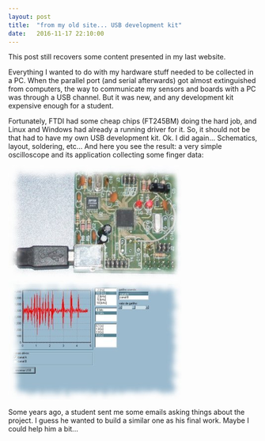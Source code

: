 ```yaml
---
layout: post
title:  "from my old site... USB development kit"
date:   2016-11-17 22:10:00
---
```


This post still recovers some content presented in my last website.

Everything I wanted to do with my hardware stuff needed to be collected in a
PC. When the parallel port (and serial afterwards) got almost extinguished from
computers, the way to communicate my sensors and boards with a PC was through a
USB channel.  But it was new, and any development kit expensive enough for a
student. 

Fortunately, FTDI had some cheap chips (FT245BM) doing the hard job, and Linux
and Windows had already a running driver for it. So, it should not be that had
to have my own USB development kit. Ok. I did again... Schematics, layout,
soldering, etc... And here you see the result: a very simple oscilloscope and
its application collecting some finger data:

<div class="about-legend">
    <img src="/images/20161112_post/hw_usb.png" />
    <img src="/images/20161112_post/sw_usb.th.png" />
</div>

Some years ago, a student sent me some emails asking things about the project.
I guess he wanted to build a similar one as his final work. Maybe I could help
him a bit...
